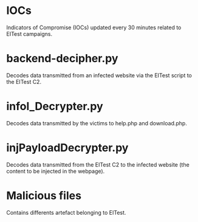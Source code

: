 # IOCs

Indicators of Compromise (IOCs) updated every 30 minutes related to EITest campaigns.

# backend-decipher.py

Decodes data transmitted from an infected website via the EITest script to the EITest C2.

# infol_Decrypter.py

Decodes data transmitted by the victims to help.php and download.php.

# injPayloadDecrypter.py

Decodes data transmitted from the EITest C2 to the infected website (the content to be injected in the webpage).

# Malicious files

Contains differents artefact belonging to EITest.
